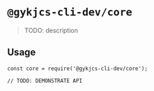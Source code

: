 # `@gykjcs-cli-dev/core`

> TODO: description

## Usage

```
const core = require('@gykjcs-cli-dev/core');

// TODO: DEMONSTRATE API
```
